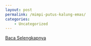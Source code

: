 ```yaml
---
layout: post
permalink: /mimpi-putus-kalung-emas/
categories:
    - Uncategorized
---
```


[Baca Selengkapnya](/07)